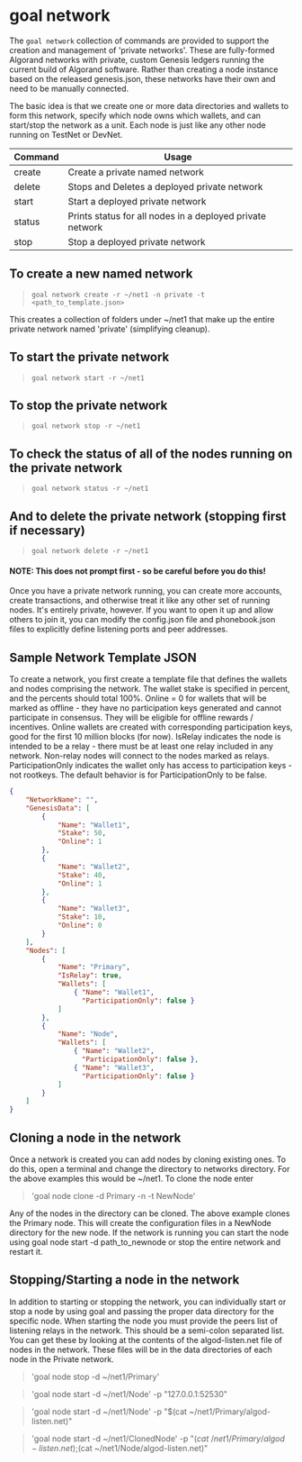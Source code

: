 # goal network

The `goal network` collection of commands are provided to support the creation and management of 'private networks'.  These are fully-formed Algorand networks with private, custom Genesis ledgers running the current build of Algorand software.  Rather than creating a node instance based on the released genesis.json, these networks have their own and need to be manually connected.

The basic idea is that we create one or more data directories and wallets to form this network, specify which node owns which wallets, and can start/stop the network as a unit.  Each node is just like any other node running on TestNet or DevNet.

| Command | Usage |
|------------|-|
| create     | Create a private named network |
| delete     | Stops and Deletes a deployed private network |
| start      | Start a deployed private network |
| status     | Prints status for all nodes in a deployed private network |
| stop       | Stop a deployed private network |

## To create a new named network
> `goal network create -r ~/net1 -n private -t <path_to_template.json>`

This creates a collection of folders under ~/net1 that make up the entire private network named 'private' (simplifying cleanup).

## To start the private network
> `goal network start -r ~/net1`

## To stop the private network
> `goal network stop -r ~/net1`

## To check the status of all of the nodes running on the private network
> `goal network status -r ~/net1`

## And to delete the private network (stopping first if necessary)
> `goal network delete -r ~/net1`
#### NOTE: This does not prompt first - so be careful before you do this!

Once you have a private network running, you can create more accounts, create transactions, and otherwise treat it like any other set of running nodes.  It's entirely private, however.  If you want to open it up and allow others to join it, you can modify the config.json file and phonebook.json files to explicitly define listening ports and peer addresses.

## Sample Network Template JSON

To create a network, you first create a template file that defines the wallets and nodes comprising the network.  The wallet stake is specified in percent, and the percents should total 100%.
Online = 0 for wallets that will be marked as offline - they have no participation keys generated and cannot participate in consensus.  They will be eligible for offline rewards / incentives.  Online wallets are created with corresponding participation keys, good for the first 10 million blocks (for now).
IsRelay indicates the node is intended to be a relay - there must be at least one relay included in any network. Non-relay nodes will connect to the nodes marked as relays.
ParticipationOnly indicates the wallet only has access to participation keys - not rootkeys. The default behavior is for ParticipationOnly to be false.

```json
{
    "NetworkName": "",
    "GenesisData": [
        {
            "Name": "Wallet1",
            "Stake": 50,
            "Online": 1
        },
        {
            "Name": "Wallet2",
            "Stake": 40,
            "Online": 1
        },
        {
            "Name": "Wallet3",
            "Stake": 10,
            "Online": 0
        }
    ],
    "Nodes": [
        {
            "Name": "Primary",
            "IsRelay": true,
            "Wallets": [
                { "Name": "Wallet1",
                  "ParticipationOnly": false }
            ]
        },
        {
            "Name": "Node",
            "Wallets": [
                { "Name": "Wallet2",
                  "ParticipationOnly": false },
                { "Name": "Wallet3",
                  "ParticipationOnly": false }
            ]
        }
    ]
}
```

## Cloning a node in the network

Once a network is created you can add nodes by cloning existing ones. To do this, open a terminal and change the directory to networks directory. For the above examples this would be ~/net1. To clone the node enter
> 'goal node clone -d Primary -n -t NewNode'

Any of the nodes in the directory can be cloned. The above example clones the Primary node. This will create the configuration files in a NewNode directory for the new node. If the network is running you can start the node using goal node start -d path_to_newnode or stop the entire network and restart it. 

## Stopping/Starting a node in the network
In addition to starting or stopping the network, you can individually start or stop a node by using goal and passing the proper data directory for the specific node. When starting the node you must provide the peers list of listening relays in the network. This should be a semi-colon separated list. You can get these by looking at the contents of the algod-listen.net file of nodes in the network. These files will be in the data directories of each node in the Private network.

> 'goal node stop -d ~/net1/Primary'

> 'goal node start -d ~/net1/Node' -p "127.0.0.1:52530"

> 'goal node start -d ~/net1/Node' -p "$(cat ~/net1/Primary/algod-listen.net)"

> 'goal node start -d ~/net1/ClonedNode' -p "$(cat ~/net1/Primary/algod-listen.net);$(cat ~/net1/Node/algod-listen.net)"


